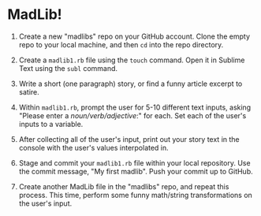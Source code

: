# MadLib!

1. Create a new "madlibs" repo on your GitHub account. Clone the empty repo to your local machine, and then `cd` into the repo directory.

2. Create a `madlib1.rb` file using the `touch` command. Open it in Sublime Text using the `subl` command.

3. Write a short (one paragraph) story, or find a funny article excerpt to satire.

4. Within `madlib1.rb`, prompt the user for 5-10 different text inputs, asking "Please enter a _noun/verb/adjective_:" for each. Set each of the user's inputs to a variable.

5. After collecting all of the user's input, print out your story text in the console with the user's values interpolated in.

6. Stage and commit your `madlib1.rb` file within your local repository. Use the commit message, "My first madlib". Push your commit up to GitHub.

7. Create another MadLib file in the "madlibs" repo, and repeat this process. This time, perform some funny math/string transformations on the user's input.